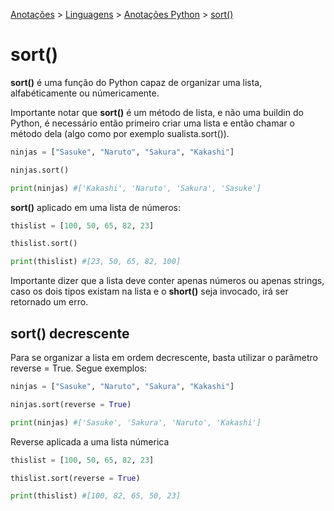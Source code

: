 <link rel="stylesheet" type="text/css" href="../../CSS/dark-theme.css">

[Anotações](../../) > [Linguagens](../Index.md) > [Anotações Python](./Index.md) > [sort()](./Sort.md)

# sort()

**sort()** é uma função do Python capaz de organizar uma lista, alfabéticamente ou númericamente. 

Importante notar que **sort()** é um método de lista, e não uma buildin do Python, é necessário então primeiro criar uma lista e então chamar o método dela (algo como por exemplo sualista.sort()).

```python
ninjas = ["Sasuke", "Naruto", "Sakura", "Kakashi"]

ninjas.sort()

print(ninjas) #['Kakashi', 'Naruto', 'Sakura', 'Sasuke']
```

**sort()** aplicado em uma lista de números:
```python
thislist = [100, 50, 65, 82, 23]

thislist.sort()

print(thislist) #[23, 50, 65, 82, 100]
```

Importante dizer que a lista deve conter apenas números ou apenas strings, caso os dois tipos existam na lista e o **short()** seja invocado, irá ser retornado um erro.

## sort() decrescente
Para se organizar a lista em ordem decrescente, basta utilizar o parâmetro reverse = True. Segue exemplos:

```python
ninjas = ["Sasuke", "Naruto", "Sakura", "Kakashi"]

ninjas.sort(reverse = True) 

print(ninjas) #['Sasuke', 'Sakura', 'Naruto', 'Kakashi']
```

Reverse aplicada a uma lista númerica
```python
thislist = [100, 50, 65, 82, 23]

thislist.sort(reverse = True)

print(thislist) #[100, 82, 65, 50, 23]
```